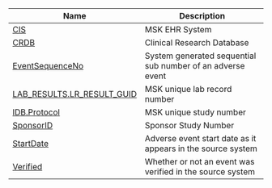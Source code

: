 
| Name                                                     | Description                                               |
| ------------------------------                           | --------------------------------------------------------- |
|[CIS](#CIS)                                               |MSK EHR System                                            |
|[CRDB](#CRDB)                                             |Clinical Research Database                                |
|[EventSequenceNo](#EventSequenceNo)                       |System generated sequential sub number of an adverse event |
|[LAB_RESULTS.LR_RESULT_GUID](#LAB_RESULTS.LR_RESULT_GUID) |MSK unique lab record number                               |
|[IDB.Protocol](#IDB.Protocol)                             |MSK unique study number                                    |
|[SponsorID](#SponsorID)                                   |Sponsor Study Number                                       |
|[StartDate](#StartDate)                                   |Adverse event start date as it appears in the source system|
|[Verified](#Verified)                                     |Whether or not an event was verified in the source system  |


